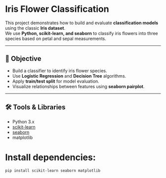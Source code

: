 # Iris Flower Classification

This project demonstrates how to build and evaluate **classification models** using the classic **Iris dataset**.  
We use **Python, scikit-learn, and seaborn** to classify iris flowers into three species based on petal and sepal measurements.

---

## 📌 Objective
- Build a classifier to identify iris flower species.
- Use **Logistic Regression** and **Decision Tree** algorithms.
- Apply **train/test split** for model evaluation.
- Visualize relationships between features using **seaborn pairplot**.

---

## 🛠️ Tools & Libraries
- Python 3.x  
- [scikit-learn](https://scikit-learn.org/stable/)  
- [seaborn](https://seaborn.pydata.org/)  
- matplotlib  

# Install dependencies:
```bash
pip install scikit-learn seaborn matplotlib
